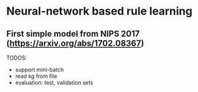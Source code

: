 # Neural-network based rule learning

## First simple model from NIPS 2017 (https://arxiv.org/abs/1702.08367)

TODOS:
- support mini-batch
- read kg from file
- evaluation: test, validation sets

